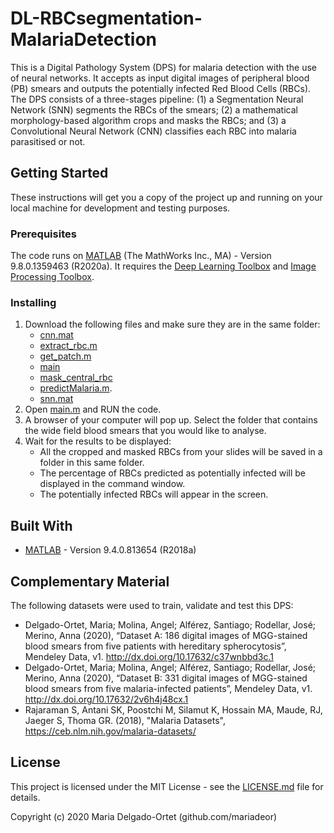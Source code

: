 # DL-RBCsegmentation-MalariaDetection

This is a Digital Pathology System (DPS) for malaria detection with the use of neural networks. It accepts as input digital images of peripheral blood (PB) smears and outputs the potentially infected Red Blood Cells (RBCs). The DPS consists of a three-stages pipeline: (1) a Segmentation Neural Network (SNN) segments the RBCs of the smears; (2) a mathematical morphology-based algorithm crops and masks the RBCs; and (3) a Convolutional Neural Network (CNN) classifies each RBC into malaria parasitised or not.

## Getting Started

These instructions will get you a copy of the project up and running on your local machine for development and testing purposes.

### Prerequisites

The code runs on [MATLAB](https://www.mathworks.com/products/new_products/latest_features.html) (The MathWorks Inc., MA) - Version 9.8.0.1359463 (R2020a). It requires the [Deep Learning Toolbox](https://www.mathworks.com/products/deep-learning.html) and [Image Processing Toolbox](https://www.mathworks.com/products/image.html).

### Installing

1) Download the following files and make sure they are in the same folder:
	* [cnn.mat](https://github.com/mariadeor/DL-RBCSegmentation-MalariaDetection-v01/blob/master/cnn.mat)
	* [extract_rbc.m](https://github.com/mariadeor/DL-RBCSegmentation-MalariaDetection-v01/blob/master/extract_rbc.m)
	* [get_patch.m](https://github.com/mariadeor/DL-RBCSegmentation-MalariaDetection-v01/blob/master/get_patch.m)
	* [main](https://github.com/mariadeor/DL-RBCSegmentation-MalariaDetection-v01/blob/master/main.m)
	* [mask_central_rbc](https://github.com/mariadeor/DL-RBCSegmentation-MalariaDetection-v01/blob/master/mask_central_rbc.m)
	* [predictMalaria.m](https://github.com/mariadeor/DL-RBCSegmentation-MalariaDetection-v01/blob/master/predict_malaria.m).
	* [snn.mat](https://github.com/mariadeor/DL-RBCSegmentation-MalariaDetection-v01/blob/master/snn.mat)
2) Open [main.m](https://github.com/mariadeor/DL-RBCSegmentation-MalariaDetection-v01/blob/master/main.m) and RUN the code.
3) A browser of your computer will pop up. Select the folder that contains the wide field blood smears that you would like to analyse.
4) Wait for the results to be displayed:
	* All the cropped and masked RBCs from your slides will be saved in a folder in this same folder.
	* The percentage of RBCs predicted as potentially infected will be displayed in the command window.
	* The potentially infected RBCs will appear in the screen.

## Built With

* [MATLAB](https://www.mathworks.com/company/newsroom/mathworks-announces-release-2018a-of-the-matlab-and-simulink-product-families.html) - Version 9.4.0.813654 (R2018a)

## Complementary Material
The following datasets were used to train, validate and test this DPS:
* Delgado-Ortet, Maria; Molina, Angel; Alférez, Santiago; Rodellar, José; Merino, Anna (2020), “Dataset A: 186 digital images of MGG-stained blood smears from five patients with hereditary spherocytosis”, Mendeley Data, v1. http://dx.doi.org/10.17632/c37wnbbd3c.1
* Delgado-Ortet, Maria; Molina, Angel; Alférez, Santiago; Rodellar, José; Merino, Anna (2020), “Dataset B: 331 digital images of MGG-stained blood smears from five malaria-infected patients”, Mendeley Data, v1. http://dx.doi.org/10.17632/2v6h4j48cx.1
* Rajaraman S, Antani SK, Poostchi M, Silamut K, Hossain MA, Maude, RJ, Jaeger S, Thoma GR. (2018), "Malaria Datasets", https://ceb.nlm.nih.gov/malaria-datasets/

## License

This project is licensed under the MIT License - see the [LICENSE.md](https://github.com/mariadeor/DL-RBCSegmentation-MalariaDetection-v01/blob/master/LICENSE) file for details.

Copyright (c) 2020 Maria Delgado-Ortet (github.com/mariadeor)
